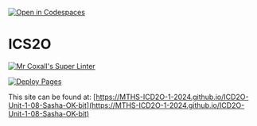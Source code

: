 [![Open in Codespaces](https://classroom.github.com/assets/launch-codespace-2972f46106e565e64193e422d61a12cf1da4916b45550586e14ef0a7c637dd04.svg)](https://classroom.github.com/open-in-codespaces?assignment_repo_id=18444644)
# ICS2O

[![Mr Coxall's Super Linter](https://github.com/MTHS-ICD2O-1-2024/ICD2O-Unit-1-08-Sasha-OK-bit/workflows/Mr%20Coxall's%20Super%20Linter/badge.svg)](https://github.com/MTHS-ICD2O-1-2024/ICD2O-Unit-1-08-Sasha-OK-bit/actions)

[![Deploy Pages](https://github.com/MTHS-ICD2O-1-2024/ICD2O-Unit-1-03-Sasha-OK-bit/workflows/Deploy%20Pages/badge.svg)](https://github.com/MTHS-ICD2O-1-2024/ICD2O-Unit-1-03-Sasha-OK-bit/actions)

This site can be found at: [https://MTHS-ICD2O-1-2024.github.io/ICD2O-Unit-1-08-Sasha-OK-bit](https://MTHS-ICD2O-1-2024.github.io/ICD2O-Unit-1-08-Sasha-OK-bit)
